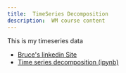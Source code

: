 ```yaml
---
title:  TimeSeries Decomposition
description:  WM course content
---
```



This is my timeseries data
- [Bruce's linkedin Site](https://www.linkedin.com/in/brucecartertx/)
- [Time series decomposition (ipynb)](M3TimeSeriesDecomposition.ipynb)
